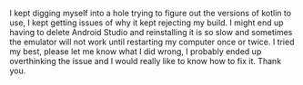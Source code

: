 
I kept digging myself into a hole trying to figure out the versions of kotlin to use, I kept getting 
issues of why it kept rejecting my build. I might end up having to delete Android Studio and reinstalling 
it is so slow and sometimes the emulator will not work until restarting my computer once or twice.
I tried my best, please let me know what I did wrong, I probably ended up overthinking the issue
and I would really like to know how to fix it. Thank you.
